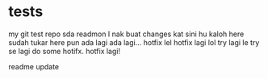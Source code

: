 # tests
my git test repo
sda
readmon
I nak buat changes kat sini
hu kaloh
here sudah tukar
here pun ada lagi
ada lagi...
hotfix lel
hotfix lagi lol
try lagi le
try se lagi
do some hotifx.
hotfix lagi!

readme update
